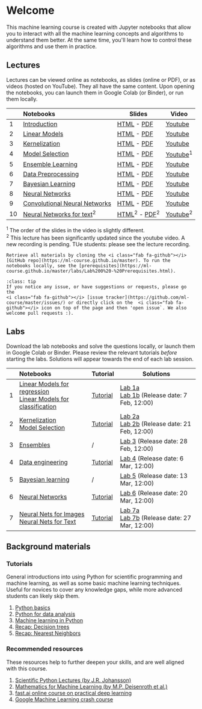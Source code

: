 # Welcome
This machine learning course is created with Jupyter notebooks that allow you to interact with all the machine learning concepts
and algorithms to understand them better. At the same time, you'll learn how to control these algorithms and use them in practice.

## Lectures
Lectures can be viewed online as notebooks, as slides (online or PDF), or as videos (hosted on YouTube). They all have the same content.
Upon opening the notebooks, you can <i class="fas fa-rocket"></i> launch them in Google Colab (or Binder), or run them locally.

|   | Notebooks          |     Slides     |    Video   |
|:--|:-------------------|----------------|------------|
| 1 | [Introduction](https://ml-course.github.io/master/notebooks/01%20-%20Introduction.html)               | [HTML](https://ml-course.github.io/master/01%20-%20Introduction.slides.html)         - [PDF](https://ml-course.github.io/master/01%20-%20Introduction.pdf)         | [Youtube](https://www.youtube.com/watch?v=bgi-q_vrBmQ&list=PLl4kuMJ32K2r2CUKkZSVVxDnjB4NM335-) |
| 2 | [Linear Models](https://ml-course.github.io/master/notebooks/02%20-%20Linear%20Models.html)           | [HTML](https://ml-course.github.io/master/02%20-%20Linear%20Models.slides.html)      - [PDF](https://ml-course.github.io/master/02%20-%20Linear%20Models.pdf)      | [Youtube](https://www.youtube.com/watch?v=xH2N5wODyMw&list=PLl4kuMJ32K2r2CUKkZSVVxDnjB4NM335-) |
| 3 | [Kernelization](https://ml-course.github.io/master/notebooks/03%20-%20Kernelization.html)             | [HTML](https://ml-course.github.io/master/03%20-%20Kernelization.slides.html)        - [PDF](https://ml-course.github.io/master/03%20-%20Kernelization.pdf)        | [Youtube](https://www.youtube.com/watch?v=LuPh8LYpVL4&list=PLl4kuMJ32K2r2CUKkZSVVxDnjB4NM335-) |
| 4 | [Model Selection](https://ml-course.github.io/master/notebooks/04%20-%20Model%20Selection.html)       | [HTML](https://ml-course.github.io/master/04%20-%20Model%20Selection.slides.html)    - [PDF](https://ml-course.github.io/master/04%20-%20Model%20Selection.pdf)    | [Youtube](https://www.youtube.com/watch?v=MzM87e-gC4s&list=PLl4kuMJ32K2r2CUKkZSVVxDnjB4NM335-)<sup>1</sup> |
| 5 | [Ensemble Learning](https://ml-course.github.io/master/notebooks/05%20-%20Ensemble%20Learning.html)   | [HTML](https://ml-course.github.io/master/05%20-%20Ensemble%20Learning.slides.html)  - [PDF](https://ml-course.github.io/master/05%20-%20Ensemble%20Learning.pdf)  | [Youtube](https://www.youtube.com/watch?v=cXwdHWJcqYs&list=PLl4kuMJ32K2r2CUKkZSVVxDnjB4NM335-) |
| 6 | [Data Preprocessing](https://ml-course.github.io/master/notebooks/06%20-%20Data%20Preprocessing.html) | [HTML](https://ml-course.github.io/master/06%20-%20Data%20Preprocessing.slides.html) - [PDF](https://ml-course.github.io/master/06%20-%20Data%20Preprocessing.pdf) | [Youtube](https://www.youtube.com/watch?v=4jbJOCNR4P4&list=PLl4kuMJ32K2r2CUKkZSVVxDnjB4NM335-) |
| 7 | [Bayesian Learning](https://ml-course.github.io/master/notebooks/07%20-%20Bayesian%20Learning.html)   | [HTML](https://ml-course.github.io/master/07%20-%20Bayesian%20Learning.slides.html)  - [PDF](https://ml-course.github.io/master/07%20-%20Bayesian%20Learning.pdf)  | [Youtube](https://www.youtube.com/watch?v=uhHNU8meMSA&list=PLl4kuMJ32K2r2CUKkZSVVxDnjB4NM335-) |
| 8 | [Neural Networks](https://ml-course.github.io/master/notebooks/08%20-%20Neural%20Networks.html)  | [HTML](https://ml-course.github.io/master/08%20-%20Neural%20Networks.slides.html)  - [PDF](https://ml-course.github.io/master/08%20-%20Neural%20Networks.pdf)  | [Youtube](https://www.youtube.com/watch?v=CgAMLWZE-yU&list=PLl4kuMJ32K2r2CUKkZSVVxDnjB4NM335-) |
| 9 | [Convolutional Neural Networks](https://ml-course.github.io/master/notebooks/09%20-%20Convolutional%20Neural%20Networks.html)   | [HTML](https://ml-course.github.io/master/09%20-%20Convolutional%20Neural%20Networks.slides.html)  - [PDF](https://ml-course.github.io/master/09%20-%20Convolutional%20Neural%20Networks.pdf)  | [Youtube](https://www.youtube.com/watch?v=D-7JgAUlxb4&list=PLl4kuMJ32K2r2CUKkZSVVxDnjB4NM335-) |
| 10 | [Neural Networks for text](https://ml-course.github.io/master/notebooks/010%20-%20Neural%20Networks%20for%20text.html)<sup>2</sup>   | [HTML](https://ml-course.github.io/master/10%20-%20Neural%20Networks%20for%20text.slides.html)<sup>2</sup>  - [PDF](https://ml-course.github.io/master/10%20-%20Neural%20Networks%20for%20text.pdf)<sup>2</sup>  | [Youtube](https://www.youtube.com/watch?v=THbqTlVNIPg&list=PLl4kuMJ32K2r2CUKkZSVVxDnjB4NM335-)<sup>2</sup> |

<sup>1</sup> The order of the slides in the video is slightly different.  
<sup>2</sup> This lecture has been significantly updated since the youtube video. A new recording is pending. TUe students: please see the lecture recording.

```{admonition} Get your hands dirty
Retrieve all materials by cloning the <i class="fab fa-github"></i> [GitHub repo](https://ml-course.github.io/master). To run the notebooks locally, see the [prerequisites](https://ml-course.github.io/master/labs/Lab%200%20-%20Prerequisites.html).
```

```{admonition} Have some feedback?
:class: tip
If you notice any issue, or have suggestions or requests, please go the
<i class="fab fa-github"></i> [issue tracker](https://github.com/ml-course/master/issues/) or directly click on the  <i class="fab fa-github"></i> icon on top of the page and then 'open issue`. We also welcome pull requests :).
```

## Labs
Download the lab notebooks and solve the questions locally, or launch them in Google Colab or Binder. Please review the relevant tutorials *before* starting the labs. Solutions will appear towards the end of each lab session.

|   | Notebooks          |     Tutorial     |    Solutions   |
|:--|:-------------------|------------------|----------------|
| 1 | [Linear Models for regression](https://ml-course.github.io/master/labs/Lab%201a%20-%20Linear%20Models%20for%20Regression) <br> [Linear Models for classification](https://ml-course.github.io/master/labs/Lab%201b%20-%20Linear%20Models%20for%20Classification) | [Tutorial](https://ml-course.github.io/master/labs/Lab%201%20-%20Tutorial) | [Lab 1a](https://ml-course.github.io/master/labs/Lab%201a%20-%20Linear%20Models%20for%20Regression%20Solution) <br> [Lab 1b](https://ml-course.github.io/master/labs/Lab%201b%20-%20Linear%20Models%20for%20Classification%20Solution) (Release date: 7 Feb, 12:00)
| 2 | [Kernelization](https://ml-course.github.io/master/labs/Lab%202a%20-%20Kernelization) <br> [Model Selection](https://ml-course.github.io/master/labs/Lab%202b%20-%20Model%20Selection) | [Tutorial](https://ml-course.github.io/master/labs/Lab%202%20-%20Tutorial) | [Lab 2a](https://ml-course.github.io/master/labs/Lab%202a%20-%20Kernelization%20Solution) <br> [Lab 2b](https://ml-course.github.io/master/labs/Lab%202b%20-%20Model%20Selection%20Solution) (Release date: 21 Feb, 12:00)
| 3 | [Ensembles](https://ml-course.github.io/master/labs/Lab%203%20-%20Ensembles) | / | [Lab 3](https://ml-course.github.io/master/labs/Lab%203%20-%20Ensembles%20Solution) (Release date: 28 Feb, 12:00)
| 4 | [Data engineering](https://ml-course.github.io/master/labs/Lab%204%20-%20Pipelines) |  [Tutorial](https://ml-course.github.io/master/labs/Lab%204%20-%20Tutorial) | [Lab 4](https://ml-course.github.io/master/labs/Lab%204%20-%20Pipelines%20Solution) (Release date: 6 Mar, 12:00)
| 5 | [Bayesian learning](https://ml-course.github.io/master/labs/Lab%205%20-%20Bayesian%20learning) | / | [Lab 5](https://ml-course.github.io/master/labs/Lab%205%20-%20Bayesian%20learning%20Solution) (Release date: 13 Mar, 12:00)
| 6 | [Neural Networks](https://ml-course.github.io/master/labs/Lab%206%20-%20Neural%20Networks) |  [Tutorial](https://ml-course.github.io/master/labs/Lab%206%20-%20Tutorial) | [Lab 6](https://ml-course.github.io/master/labs/Lab%206%20-%20Neural%20Networks%20Solution) (Release date: 20 Mar, 12:00)
| 7 | [Neural Nets for Images](https://ml-course.github.io/master/labs/Lab%207a%20-%20Convolutional%20Neural%20Networks) <br> [Neural Nets for Text](https://ml-course.github.io/master/labs/Lab%207b%20-%20Neural%20Networks%20for%20text) |  [Tutorial](https://ml-course.github.io/master/labs/Lab%207%20-%20Tutorial) | [Lab 7a](https://ml-course.github.io/master/labs/Lab%207a%20-%20Convolutional%20Neural%20Networks%20Solution) <br> [Lab 7b](https://ml-course.github.io/master/labs/Lab%207b%20-%20Neural%20Networks%20for%20text%20Solution) (Release date: 27 Mar, 12:00)


## Background materials
### Tutorials
General introductions into using Python for scientific programming and machine learning, as well as some basic machine learning techniques. Useful for novices to cover any knowledge gaps, while more advanced students can likely skip them.

1. [Python basics](https://ml-course.github.io/master/notebooks/Tutorial%201%20-%20Python)
2. [Python for data analysis](https://ml-course.github.io/master/notebooks/Tutorial%202%20-%20Python%20for%20Data%20Analysis)
3. [Machine learning in Python](https://ml-course.github.io/master/notebooks/Tutorial%203%20-%20Machine%20Learning%20in%20Python)
4. [Recap: Decision trees](https://ml-course.github.io/master/notebooks/Tutorial%204%20-%20Decision%20Trees)
5. [Recap: Nearest Neighbors](https://ml-course.github.io/master/notebooks/Tutorial%205%20-%20Nearest%20Neighbors)

### Recommended resources
These resources help to further deepen your skills, and are well aligned with this course.

1. [Scientific Python Lectures (by J.R. Johansson)](https://github.com/jrjohansson/scientific-python-lectures)
2. [Mathematics for Machine Learning (by M.P. Deisenroth et al.)](https://mml-book.github.io/book/mml-book.pdf)
3. [fast.ai online course on practical deep learning](https://course.fast.ai/)
4. [Google Machine Learning crash course](https://developers.google.com/machine-learning/crash-course/ml-intro)



